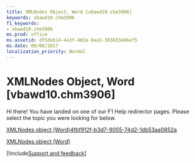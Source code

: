 ```yaml
---
title: XMLNodes Object, Word [vbawd10.chm3906]
keywords: vbawd10.chm3906
f1_keywords:
- vbawd10.chm3906
ms.prod: office
ms.assetid: df5dab14-4a3f-402a-baa2-383633466ef5
ms.date: 06/08/2017
localization_priority: Normal
---
```



# XMLNodes Object, Word [vbawd10.chm3906]

Hi there! You have landed on one of our F1 Help redirector pages. Please select the topic you were looking for below.

[XMLNodes object (Word)4fbf912f-b3d7-9055-74d2-1db53aa0852a](https://msdn.microsoft.com/library/4fbf912f-b3d7-9055-74d2-1db53aa0852a%28Office.15%29.aspx)

[XMLNodes object (Word)](https://msdn.microsoft.com/library/c29850f2-8db2-aef6-57ee-fed1b625616c%28Office.15%29.aspx)

[!include[Support and feedback](~/includes/feedback-boilerplate.md)]